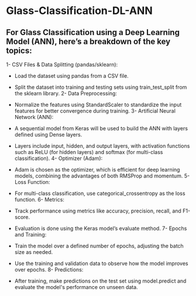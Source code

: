 # Glass-Classification-DL-ANN
## For Glass Classification using a Deep Learning Model (ANN), here’s a breakdown of the key topics:

1- CSV Files & Data Splitting (pandas/sklearn):

- Load the dataset using pandas from a CSV file.
- Split the dataset into training and testing sets using train_test_split from the sklearn library.
2- Data Preprocessing:

- Normalize the features using StandardScaler to standardize the input features for better convergence during training.
3- Artificial Neural Network (ANN):

- A sequential model from Keras will be used to build the ANN with layers defined using Dense layers.
- Layers include input, hidden, and output layers, with activation functions such as ReLU (for hidden layers) and softmax (for multi-class classification).
4- Optimizer (Adam):

- Adam is chosen as the optimizer, which is efficient for deep learning models, combining the advantages of both RMSProp and momentum.
5- Loss Function:

- For multi-class classification, use categorical_crossentropy as the loss function.
6- Metrics:

- Track performance using metrics like accuracy, precision, recall, and F1-score.
- Evaluation is done using the Keras model’s evaluate method.
7- Epochs and Training:

- Train the model over a defined number of epochs, adjusting the batch size as needed.
- Use the training and validation data to observe how the model improves over epochs.
8- Predictions:

- After training, make predictions on the test set using model.predict and evaluate the model's performance on unseen data.
